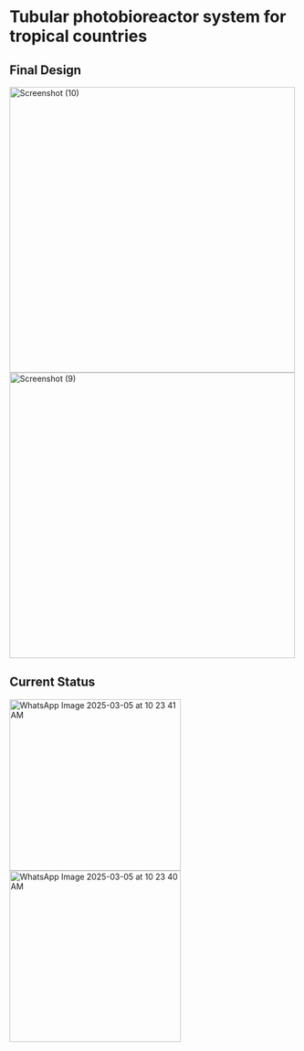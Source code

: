 # Tubular photobioreactor system for tropical countries


## Final Design
<img src="https://github.com/user-attachments/assets/8696d305-e133-4230-8764-52f0e45645f4" width="500" alt="Screenshot (10)">
<img src="https://github.com/user-attachments/assets/24c9b547-ea7a-4fa5-b2f0-82be1ba6cc97" width="500" alt="Screenshot (9)">



## Current Status

<img src="https://github.com/user-attachments/assets/53c6a9cd-50aa-4a9d-b356-d6fdb05e248d" width="300" alt="WhatsApp Image 2025-03-05 at 10 23 41 AM">
<img src="https://github.com/user-attachments/assets/d96ec183-541f-42a3-9a68-94d6e79a8e69" width="300" alt="WhatsApp Image 2025-03-05 at 10 23 40 AM">

